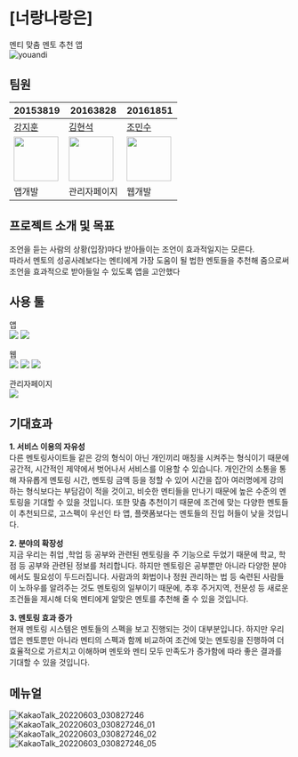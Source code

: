 # [너랑나랑은]
멘티 맞춤 멘토 추천 앱
<br>
![youandi](https://user-images.githubusercontent.com/75295665/172878536-41253c25-f4d3-4028-b50d-94bea1fc73ac.png)


## 팀원
| 20153819 | 20163828 | 20161851 |
| --- | --- | --- |
| [강지훈](https://github.com/feeding1119) | [김현석](https://github.com/HYEONSEOK1) | [조민수](https://github.com/jjominsoo) |
| <img src="https://github.com/feeding1119.png" width="80"> | <img src="https://github.com/HYEONSEOK1.png" width="80"> | <img src="https://github.com/jjominsoo.png" width="80"> |
| 앱개발 | 관리자페이지 | 웹개발|


## 프로젝트 소개 및 목표
조언을 듣는 사람의 상황(입장)마다 받아들이는 조언이 효과적일지는 모른다. <br>
따라서 멘토의 성공사례보다는 멘티에게 가장 도움이 될 법한 멘토들을 추천해 줌으로써 조언을 효과적으로 받아들일 수 있도록 앱을 고안했다

## 사용 툴
앱
<br>
<img src="https://img.shields.io/badge/Android Studio-3DDC84?style=flat-square&logo=AndroidStudio&logoColor=white"/>
<img src="https://img.shields.io/badge/Kotlin-7F52FF?style=flat-square&logo=kotlin&logoColor=white"/>
<br>

웹
<br>
<img src="https://img.shields.io/badge/Spring-6DB33F?style=flat-square&logo=spring&logoColor=white"/>
<img src="https://img.shields.io/badge/MySQL-4479A1?style=flat-square&logo=MySQL&logoColor=white"/>
<img src="https://img.shields.io/badge/Google Cloud-4285F4?style=flat-square&logo=Google Cloud&logoColor=white"/>

관리자페이지
<br>
<img src="https://img.shields.io/badge/HTML5-E34F26?style=flat-square&logo=HTML5&logoColor=white"/>


## 기대효과
**1. 서비스 이용의 자유성 <br>**
다른 멘토링사이트들 같은 강의 형식이 아닌 개인끼리 매칭을 시켜주는 형식이기 때문에 공간적, 시간적인 제약에서 벗어나서 서비스를 이용할 수 있습니다. 개인간의 소통을 통해 자유롭게 멘토링 시간, 멘토링 금액 등을 정할 수 있어 시간을 잡아 여러명에게 강의하는 형식보다는 부담감이 적을 것이고, 비슷한 멘티들을 만나기 때문에 높은 수준의 멘토링을 기대할 수 있을 것입니다. 또한 맞춤 추천이기 때문에 조건에 맞는 다양한 멘토들이 추천되므로, 고스펙이 우선인 타 앱, 플랫폼보다는 멘토들의 진입 허들이 낮을 것입니다.

**2. 분야의 확장성<br>**
지금 우리는 취업 ,학업 등 공부와 관련된 멘토링을 주 기능으로 두었기 때문에 학교, 학점 등 공부와 관련된 정보를 처리합니다. 하지만 멘토링은 공부뿐만 아니라 다양한 분야에서도 필요성이 두드러집니다. 사람과의 화법이나 정원 관리하는 법 등 숙련된 사람들이 노하우를 알려주는 것도 멘토링의 일부이기 때문에, 추후 주거지역, 전문성 등 새로운 조건들을 제시해 더욱 멘티에게 알맞은 멘토를 추천해 줄 수 있을 것입니다. 

**3. 멘토링 효과 증가<br>**
현재 멘토링 시스템은 멘토들의 스펙을 보고 진행되는 것이 대부분입니다. 하지만 우리 앱은 멘토뿐만 아니라 멘티의 스펙과 함께 비교하여 조건에 맞는 멘토링을 진행하여 더 효율적으로 가르치고 이해하며 멘토와 멘티 모두 만족도가 증가함에 따라 좋은 결과를 기대할 수 있을 것입니다.  


## 메뉴얼
![KakaoTalk_20220603_030827246](https://user-images.githubusercontent.com/75295665/172878370-18c4285b-06b8-4165-9e35-b056780cf7e1.jpg)
![KakaoTalk_20220603_030827246_01](https://user-images.githubusercontent.com/75295665/172883319-016b89d4-9757-4c78-bfb3-d6c697fd29af.jpg)
![KakaoTalk_20220603_030827246_02](https://user-images.githubusercontent.com/75295665/172883366-45721bde-dc34-4f0d-8fb3-762aa3621246.jpg)
![KakaoTalk_20220603_030827246_05](https://user-images.githubusercontent.com/75295665/172883411-558ce0c5-3170-4474-a2aa-dc8b71d8077c.jpg)
